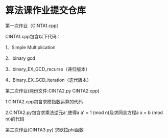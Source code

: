 # 算法课作业提交仓库

第一次作业（CINTA1.cpp）

CINTA1.cpp包含以下代码：

1、Simple Multiplication

2、binary gcd

3、binary_EX_GCD_recurse（递归版本）

4、Binary_EX_GCD_iteration（迭代版本）


第二次作业(两份文件:CINTA2.py  CINTA2.cpp)

1.CINTA2.cpp包含求模指数运算的代码

2.CINTA2.py包含求乘法逆元a',使得a a' = 1 (mod n)及求同余方程a x = b (mod m)的代码


第三次作业(CINTA3.py)
求欧拉phi函数
